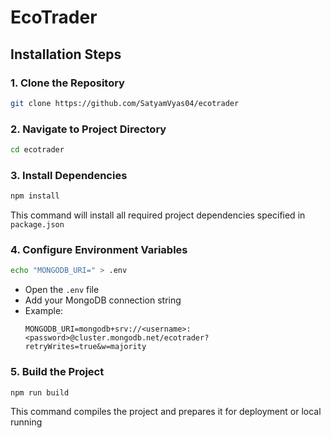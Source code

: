 # EcoTrader

## Installation Steps

### 1. Clone the Repository

```bash
git clone https://github.com/SatyamVyas04/ecotrader
```

### 2. Navigate to Project Directory

```bash
cd ecotrader
```

### 3. Install Dependencies

```bash
npm install
```

This command will install all required project dependencies specified in `package.json`

### 4. Configure Environment Variables

```bash
echo "MONGODB_URI=" > .env
```

-   Open the `.env` file
-   Add your MongoDB connection string
-   Example:
    ```
    MONGODB_URI=mongodb+srv://<username>:<password>@cluster.mongodb.net/ecotrader?retryWrites=true&w=majority
    ```

### 5. Build the Project

```bash
npm run build
```

This command compiles the project and prepares it for deployment or local running
